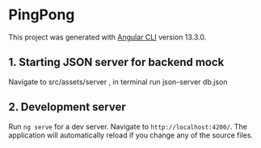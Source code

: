 # PingPong

This project was generated with [Angular CLI](https://github.com/angular/angular-cli) version 13.3.0.

## 1. Starting JSON server for backend mock

Navigate to src/assets/server , in terminal run json-server db.json

## 2. Development server

Run `ng serve` for a dev server. Navigate to `http://localhost:4200/`. The application will automatically reload if you change any of the source files.
